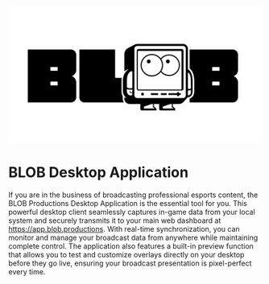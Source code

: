 ![BLOB Desktop Application](assets/githubLogo.png?raw=true)
# BLOB Desktop Application

If you are in the business of broadcasting professional esports content, the BLOB Productions Desktop Application is the essential tool for you. This powerful desktop client seamlessly captures in-game data from your local system and securely transmits it to your main web dashboard at https://app.blob.productions. With real-time synchronization, you can monitor and manage your broadcast data from anywhere while maintaining complete control. The application also features a built-in preview function that allows you to test and customize overlays directly on your desktop before they go live, ensuring your broadcast presentation is pixel-perfect every time.
